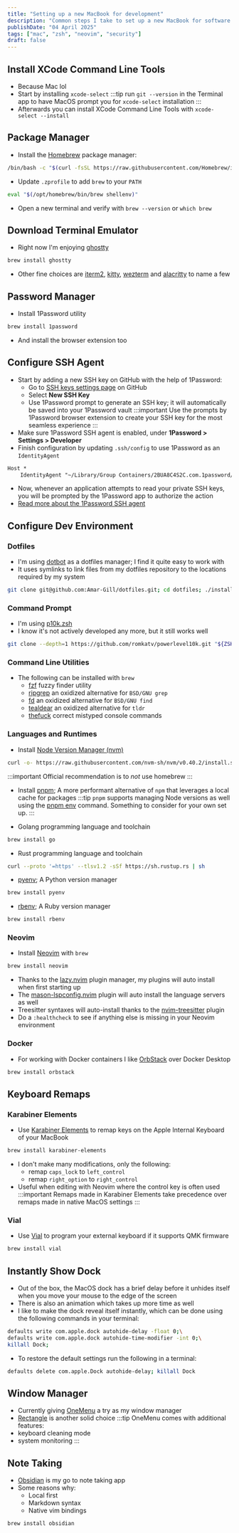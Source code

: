 ```yaml
---
title: "Setting up a new MacBook for development"
description: "Common steps I take to set up a new MacBook for software development"
publishDate: "04 April 2025"
tags: ["mac", "zsh", "neovim", "security"]
draft: false
---
```

## Install XCode Command Line Tools
- Because Mac lol
- Start by installing `xcode-select`
:::tip
run `git --version` in the Terminal app to have MacOS prompt you for `xcode-select` installation
:::
- Afterwards you can install XCode Command Line Tools with `xcode-select --install`

## Package Manager
- Install the [Homebrew](https://brew.sh/) package manager:

```zsh
/bin/bash -c "$(curl -fsSL https://raw.githubusercontent.com/Homebrew/install/HEAD/install.sh)"
```
- Update `.zprofile` to add `brew` to your `PATH`

```zsh title=".zprofile" ins={1}
eval "$(/opt/homebrew/bin/brew shellenv)"
```
- Open a new terminal and verify with `brew --version` or `which brew`

## Download Terminal Emulator
- Right now I'm enjoying [ghostty](https://ghostty.org/)
```zsh
brew install ghostty
```
- Other fine choices are [iterm2](https://iterm2.com/), [kitty](https://sw.kovidgoyal.net/kitty/), [wezterm](https://wezterm.org/) and [alacritty](https://alacritty.org/) to name a few

## Password Manager
- Install 1Password utility
```zsh
brew install 1password
```
- And install the browser extension too

## Configure SSH Agent
- Start by adding a new SSH key on GitHub with the help of 1Password:
  - Go to [SSH keys settings page](https://github.com/settings/keys) on GitHub
  - Select **New SSH Key**
  - Use 1Password prompt to generate an SSH key; it will automatically be saved into your 1Password vault
:::important
 Use the prompts by 1Password browser extension to create your SSH key for the most seamless experience
:::
- Make sure 1Password SSH agent is enabled, under **1Password > Settings > Developer**
- Finish configuration by updating `.ssh/config` to use 1Password as an `IdentityAgent`
```txt title=".ssh/config" ins={1-2}
Host *
	IdentityAgent "~/Library/Group Containers/2BUA8C4S2C.com.1password/t/agent.sock"
```
- Now, whenever an application attempts to read your private SSH keys, you will be prompted by the 1Password app to authorize the action
- [Read more about the 1Password SSH agent](https://developer.1password.com/docs/ssh/get-started)

## Configure Dev Environment
### Dotfiles
- I'm using [dotbot](https://github.com/anishathalye/dotbot) as a dotfiles manager; I find it quite easy to work with
- It uses symlinks to link files from my dotfiles repository to the locations required by my system
```zsh
git clone git@github.com:Amar-Gill/dotfiles.git; cd dotfiles; ./install
```

### Command Prompt
- I'm using [p10k.zsh](https://github.com/romkatv/powerlevel10k)
- I know it's not actively developed any more, but it still works well
```zsh
git clone --depth=1 https://github.com/romkatv/powerlevel10k.git "${ZSH_CUSTOM:-$HOME/.oh-my-zsh/custom}/themes/powerlevel10k"
```

### Command Line Utilities
- The following can be installed with `brew`
  - [fzf](https://github.com/junegunn/fzf) fuzzy finder utility
  - [ripgrep](https://github.com/BurntSushi/ripgrep) an oxidized alternative for `BSD/GNU grep`
  - [fd](https://github.com/sharkdp/fd) an oxidized alternative for `BSD/GNU find`
  - [tealdear](https://github.com/tealdeer-rs/tealdeer) an oxidized alternative for `tldr`
  - [thefuck](https://github.com/nvbn/thefuck) correct mistyped console commands

### Languages and Runtimes
- Install [Node Version Manager (nvm)](https://github.com/nvm-sh/nvm)
```zsh
curl -o- https://raw.githubusercontent.com/nvm-sh/nvm/v0.40.2/install.sh | bash
```
:::important
Official recommendation is to *not* use homebrew
:::

- Install [pnpm](https://pnpm.io/); A more performant alternative of `npm` that leverages a local cache for packages
:::tip
`pnpm` supports managing Node versions as well using the [pnpm env](https://pnpm.io/cli/env) command. Something to consider for your own set up.
:::

- Golang programming language and toolchain
```zsh
brew install go
```

- Rust programming language and toolchain
```zsh
curl --proto '=https' --tlsv1.2 -sSf https://sh.rustup.rs | sh
```

- [pyenv](https://github.com/pyenv/pyenv); A Python version manager
```zsh
brew install pyenv
```

- [rbenv](https://rbenv.org/); A Ruby version manager
```zsh
brew install rbenv
```

### Neovim
- Install [Neovim](https://neovim.io/) with `brew`
```zsh
brew install neovim
```
- Thanks to the [lazy.nvim](https://github.com/folke/lazy.nvim) plugin manager, my plugins will auto install when first starting up
- The [mason-lspconfig.nvim](https://github.com/williamboman/mason-lspconfig.nvim) plugin will auto install the language servers as well
- Treesitter syntaxes will auto-install thanks to the [nvim-treesitter](https://github.com/nvim-treesitter/nvim-treesitter) plugin
- Do a `:healthcheck` to see if anything else is missing in your Neovim environment

### Docker
- For working with Docker containers I like [OrbStack](https://orbstack.dev/) over Docker Desktop
```zsh
brew install orbstack
```

## Keyboard Remaps
### Karabiner Elements
- Use [Karabiner Elements](https://karabiner-elements.pqrs.org/) to remap keys on the Apple Internal Keyboard of your MacBook
```zsh
brew install karabiner-elements
```
- I don't make many modifications, only the following:
  - remap `caps_lock` to `left_control`
  - remap `right_option` to `right_control`
- Useful when editing with Neovim where the control key is often used
:::important
Remaps made in Karabiner Elements take precedence over remaps made in native MacOS settings
:::

### Vial
- Use [Vial](https://get.vial.today/) to program your external keyboard if it supports QMK firmware
```zsh
brew install vial
```

## Instantly Show Dock
- Out of the box, the MacOS dock has a brief delay before it unhides itself when you move your mouse to the edge of the screen
- There is also an animation which takes up more time as well
- I like to make the dock reveal itself instantly, which can be done using the following commands in your terminal:
```zsh
defaults write com.apple.dock autohide-delay -float 0;\
defaults write com.apple.dock autohide-time-modifier -int 0;\
killall Dock;
```
- To restore the default settings run the following in a terminal:
```zsh
defaults delete com.apple.Dock autohide-delay; killall Dock
```

## Window Manager
- Currently giving [OneMenu](https://www.withmarko.com/one-menu) a try as my window manager
- [Rectangle](https://rectangleapp.com/) is another solid choice
:::tip
OneMenu comes with additional features:
- keyboard cleaning mode
- system monitoring
:::

## Note Taking
- [Obsidian](https://obsidian.md/) is my go to note taking app
- Some reasons why:
  - Local first
  - Markdown syntax
  - Native vim bindings
```zsh
brew install obsidian
```
